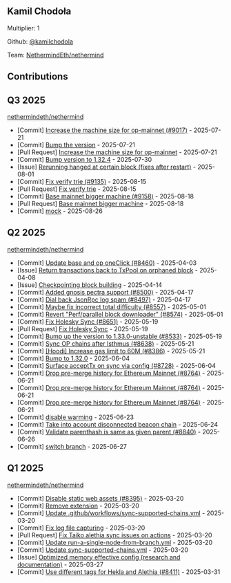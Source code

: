 
## Kamil Chodoła
Multiplier: 1

Github: [@kamilchodola](https://github.com/kamilchodola)

Team: [NethermindEth/nethermind](https://github.com/NethermindEth/nethermind/pulls?q=author%3Akamilchodola)

## Contributions

## Q3 2025


[nethermindeth/nethermind](https://github.com/nethermindeth/nethermind)
* [Commit] [Increase the machine size for op-mainnet (#9017)](https://github.com/NethermindEth/nethermind/commit/ce9bf7d7e1ae328421c3c503fd3f9d27828c801c) - 2025-07-21
* [Commit] [Bump the version](https://github.com/NethermindEth/nethermind/commit/080637edc24c43fbc9f9fde153f73a240a602163) - 2025-07-21
* [Pull Request] [Increase the machine size for op-mainnet](https://github.com/NethermindEth/nethermind/pull/9017) - 2025-07-21
* [Commit] [Bump version to 1.32.4](https://github.com/NethermindEth/nethermind/commit/1c4c7c0a67894635c4f95c26009ad84323fc1591) - 2025-07-30
* [Issue] [Rerunning hanged at certain block (fixes after restart)](https://github.com/NethermindEth/nethermind/issues/9070) - 2025-08-01
* [Commit] [Fix verify trie (#9135)](https://github.com/NethermindEth/nethermind/commit/e3a827339ebb95468690154a25ebf235b4c77294) - 2025-08-15
* [Pull Request] [Fix verify trie](https://github.com/NethermindEth/nethermind/pull/9135) - 2025-08-15
* [Commit] [Base mainnet bigger machine (#9158)](https://github.com/NethermindEth/nethermind/commit/b5d9812c70796d222b559d342be20f2013a213b7) - 2025-08-18
* [Pull Request] [Base mainnet bigger machine](https://github.com/NethermindEth/nethermind/pull/9158) - 2025-08-18
* [Commit] [mock](https://github.com/NethermindEth/nethermind/commit/728ef44c46d912525b05043500e4bcfc210f6f09) - 2025-08-26
## Q2 2025


[nethermindeth/nethermind](https://github.com/nethermindeth/nethermind)
* [Commit] [Update base and op oneClick (#8460)](https://github.com/NethermindEth/nethermind/commit/32f2bcc0c38fa1b3552d52a64c39377f9e097fc9) - 2025-04-03
* [Issue] [Return transactions back to TxPool on orphaned block](https://github.com/NethermindEth/nethermind/issues/8484) - 2025-04-08
* [Issue] [Checkpointing block building](https://github.com/NethermindEth/nethermind/issues/8522) - 2025-04-14
* [Commit] [Added gnosis pectra support (#8500)](https://github.com/NethermindEth/nethermind/commit/e6d98a85f536b04ad9804b3cabc97c722702133e) - 2025-04-17
* [Commit] [Dial back JsonRpc log spam (#8497)](https://github.com/NethermindEth/nethermind/commit/0655cd061865ff95d5d231b2f93e67453bafdc7e) - 2025-04-17
* [Commit] [Maybe fix incorrect total difficulty (#8557)](https://github.com/NethermindEth/nethermind/commit/c3994c665ce5287c5fac645b95df167c96dedc25) - 2025-05-01
* [Commit] [Revert "Perf/parallel block downloader" (#8574)](https://github.com/NethermindEth/nethermind/commit/b9a2a9345d4e5bbe1583258fe6f9c1e1de5ffe72) - 2025-05-01
* [Commit] [Fix Holesky Sync (#8651)](https://github.com/NethermindEth/nethermind/commit/9e2c5ea98822c4a87de5f50b9f8611e9fcc4a40e) - 2025-05-19
* [Pull Request] [Fix Holesky Sync](https://github.com/NethermindEth/nethermind/pull/8651) - 2025-05-19
* [Commit] [Bump up the version to 1.33.0-unstable (#8533)](https://github.com/NethermindEth/nethermind/commit/d186adfa462dad452ea379a9dfd8d351a55c0787) - 2025-05-19
* [Commit] [Sync OP chains after Isthmus (#8638)](https://github.com/NethermindEth/nethermind/commit/cd6a0865a5e2873fec336dcbef64b4bbe07b2854) - 2025-05-21
* [Commit] [[Hoodi] Increase gas limit to 60M (#8386)](https://github.com/NethermindEth/nethermind/commit/3189d6456f268dfa8a28d2108382fca958d2ad82) - 2025-05-21
* [Commit] [Bump to 1.32.0](https://github.com/NethermindEth/nethermind/commit/8aff0600b5c0f70b359e931a018315ee3ea1b4f7) - 2025-06-04
* [Commit] [Surface acceptTx on sync via config (#8728)](https://github.com/NethermindEth/nethermind/commit/10ae566a72c0f2cf887522ef6679e14d4ef8cf7a) - 2025-06-04
* [Commit] [Drop pre-merge history for Ethereum Mainnet (#8764)](https://github.com/NethermindEth/nethermind/commit/be3e3840a882639ff1dcc7fe19bc24294df79633) - 2025-06-21
* [Commit] [Drop pre-merge history for Ethereum Mainnet (#8764)](https://github.com/NethermindEth/nethermind/commit/8929ba31fa44edda9f958f044c8a00a1dbee8dcc) - 2025-06-21
* [Commit] [Drop pre-merge history for Ethereum Mainnet (#8764)](https://github.com/NethermindEth/nethermind/commit/2eedb502fa3e18667b3419a288f9d9231ab602b8) - 2025-06-21
* [Commit] [disable warming](https://github.com/NethermindEth/nethermind/commit/c515b76a8d7173314dfe47c23b97138480bdc87a) - 2025-06-23
* [Commit] [Take into account disconnected beacon chain](https://github.com/NethermindEth/nethermind/commit/5820d1f5c68b0288b4b562f82e6f2cfb9db0c3d5) - 2025-06-24
* [Commit] [Validate parenthash is same as given parent (#8840)](https://github.com/NethermindEth/nethermind/commit/441f21e2be7e52e7240366d95d59cad6fc1acd42) - 2025-06-26
* [Commit] [switch branch](https://github.com/NethermindEth/nethermind/commit/41674d96b8352d3400db6059b2da0afecc1e0e75) - 2025-06-27
## Q1 2025

[nethermindeth/nethermind](https://github.com/nethermindeth/nethermind)
* [Commit] [Disable static web assets (#8395)](https://github.com/NethermindEth/nethermind/commit/ca0ae96a68c6f527febde43e452d3c0c05c4da15) - 2025-03-20
* [Commit] [Remove extension](https://github.com/NethermindEth/nethermind/commit/f2906c0a37aa5b876220ee7ace661de331a6cbb5) - 2025-03-20
* [Commit] [Update .github/workflows/sync-supported-chains.yml](https://github.com/NethermindEth/nethermind/commit/114325f24dea25f0e05a4a4702c78a382b3d929d) - 2025-03-20
* [Commit] [Fix log file capturing](https://github.com/NethermindEth/nethermind/commit/ccecf6555865a87bf4b1d61b850acfe68cbb7864) - 2025-03-20
* [Pull Request] [Fix Taiko alethia sync issues on actions](https://github.com/NethermindEth/nethermind/pull/8398) - 2025-03-20
* [Commit] [Update run-a-single-node-from-branch.yml](https://github.com/NethermindEth/nethermind/commit/9759d0b9a6d5e72cd10b78e4e9a8e24c2fe1a97c) - 2025-03-20
* [Commit] [Update sync-supported-chains.yml](https://github.com/NethermindEth/nethermind/commit/a07decd0ade0acaff4239aef63e800afb291376f) - 2025-03-20
* [Issue] [Optimized memory effective config (research and documentation)](https://github.com/NethermindEth/nethermind/issues/8433) - 2025-03-27
* [Commit] [Use different tags for Hekla and Alethia (#8411)](https://github.com/NethermindEth/nethermind/commit/d6289b13b7f0bf0794a05a6bceb861da778b9c47) - 2025-03-31
